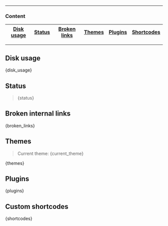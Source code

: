 ***

### Content

[Disk usage](#disk-usage) | [Status](#status) | [Broken links](#broken-internal-links) | [Themes](#themes) | [Plugins](#plugins) | [Shortcodes](#custom-shortcodes)
--- | --- | --- | --- | --- | ---

***

## Disk usage

{disk_usage}

## Status

> {status}

## Broken internal links

{broken_links}

## Themes

> Current theme: {current_theme}

{themes}

## Plugins

{plugins}

## Custom shortcodes

{shortcodes}

